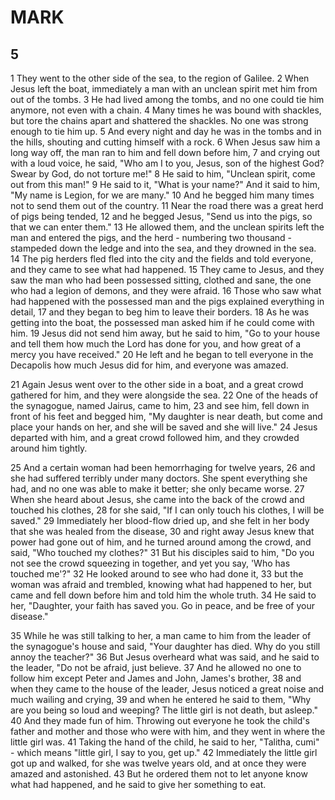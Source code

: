 # MARK

## 5

1 They went to the other side of the sea, to the region of Galilee. 2 When Jesus left the boat, immediately a man with an unclean spirit met him from out of the tombs. 3 He had lived among the tombs, and no one could tie him anymore, not even with a chain. 4 Many times he was bound with shackles, but tore the chains apart and shattered the shackles. No one was strong enough to tie him up. 5 And every night and day he was in the tombs and in the hills, shouting and cutting himself with a rock. 6 When Jesus saw him a long way off, the man ran to him and fell down before him, 7 and crying out with a loud voice, he said, "Who am I to you, Jesus, son of the highest God? Swear by God, do not torture me!" 8 He said to him, "Unclean spirit, come out from this man!" 9 He said to it, "What is your name?" And it said to him, "My name is Legion, for we are many." 10 And he begged him many times not to send them out of the country. 11 Near the road there was a great herd of pigs being tended, 12 and he begged Jesus, "Send us into the pigs, so that we can enter them." 13 He allowed them, and the unclean spirits left the man and entered the pigs, and the herd - numbering two thousand - stampeded down the ledge and into the sea, and they drowned in the sea. 14 The pig herders fled fled into the city and the fields and told everyone, and they came to see what had happened. 15 They came to Jesus, and they saw the man who had been possessed sitting, clothed and sane, the one who had a legion of demons, and they were afraid. 16 Those who saw what had happened with the possessed man and the pigs explained everything in detail, 17 and they began to beg him to leave their borders. 18 As he was getting into the boat, the possessed man asked him if he could come with him. 19 Jesus did not send him away, but he said to him, "Go to your house and tell them how much the Lord has done for you, and how great of a mercy you have received." 20 He left and he began to tell everyone in the Decapolis how much Jesus did for him, and everyone was amazed.

21 Again Jesus went over to the other side in a boat, and a great crowd gathered for him, and they were alongside the sea. 22 One of the heads of the synagogue, named Jairus, came to him, 23 and see him, fell down in front of his feet and begged him, "My daughter is near death, but come and place your hands on her, and she will be saved and she will live." 24 Jesus departed with him, and a great crowd followed him, and they crowded around him tightly.

25 And a certain woman had been hemorrhaging for twelve years, 26 and she had suffered terribly under many doctors. She spent everything she had, and no one was able to make it better; she only became worse. 27 When she heard about Jesus, she came into the back of the crowd and touched his clothes, 28 for she said, "If I can only touch his clothes, I will be saved." 29 Immediately her blood-flow dried up, and she felt in her body that she was healed from the disease, 30 and right away Jesus knew that power had gone out of him, and he turned around among the crowd, and said, "Who touched my clothes?" 31 But his disciples said to him, "Do you not see the crowd squeezing in together, and yet you say, 'Who has touched me'?" 32 He looked around to see who had done it, 33 but the woman was afraid and trembled, knowing what had happened to her, but came and fell down before him and told him the whole truth. 34 He said to her, "Daughter, your faith has saved you. Go in peace, and be free of your disease."

35 While he was still talking to her, a man came to him from the leader of the synagogue's house and said, "Your daughter has died. Why do you still annoy the teacher?" 36 But Jesus overheard what was said, and he said to the leader, "Do not be afraid, just believe. 37 And he allowed no one to follow him except Peter and James and John, James's brother, 38 and when they came to the house of the leader, Jesus noticed a great noise and much wailing and crying, 39 and when he entered he said to them, "Why are you being so loud and weeping? The little girl is not death, but asleep." 40 And they made fun of him. Throwing out everyone he took the child's father and mother and those who were with him, and they went in where the little girl was. 41 Taking the hand of the child, he said to her, "Talitha, cumi" - which means "little girl, I say to you, get up." 42 Immediately the little girl got up and walked, for she was twelve years old, and at once they were amazed and astonished. 43 But he ordered them not to let anyone know what had happened, and he said to give her something to eat. 